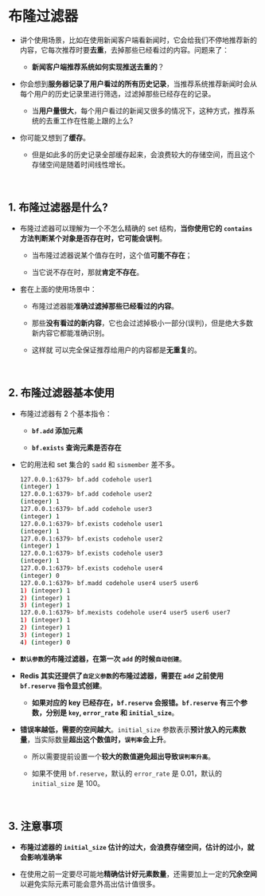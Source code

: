 # **布隆过滤器**

- 讲个使用场景，比如在使用新闻客户端看新闻时，它会给我们不停地推荐新的内容，它每次推荐时要**去重**，去掉那些已经看过的内容。问题来了：
    - **新闻客户端推荐系统如何实现推送去重的**？

- 你会想到**服务器记录了用户看过的所有历史记录**，当推荐系统推荐新闻时会从每个用户的历史记录里进行筛选，过滤掉那些已经存在的记录。
    - 当**用户量很大**，每个用户看过的新闻又很多的情况下，这种方式，推荐系统的去重工作在性能上跟的上么?

- 你可能又想到了**缓存**。
    - 但是如此多的历史记录全部缓存起来，会浪费较大的存储空间，而且这个存储空间是随着时间线性增长。

<br>

## **1. 布隆过滤器是什么?**
- 布隆过滤器可以理解为一个不怎么精确的 set 结构，**当你使用它的 ```contains``` 方法判断某个对象是否存在时，它可能会误判**。
    - 当布隆过滤器说某个值存在时，这个值**可能不存在**；

    - 当它说不存在时，那就**肯定不存在**。

- 套在上面的使用场景中：
    - 布隆过滤器能**准确过滤掉那些已经看过的内容**。

    - 那些**没有看过的新内容**，它也会过滤掉极小一部分(误判)，但是绝大多数新内容它都能准确识别。
    
    - 这样就 可以完全保证推荐给用户的内容都是**无重复**的。

<br>

## **2. 布隆过滤器基本使用**
- 布隆过滤器有 2 个基本指令：
    - **```bf.add``` 添加元素**

    - **```bf.exists``` 查询元素是否存在**
    
- 它的用法和 set 集合的 ```sadd``` 和 ```sismember``` 差不多。
    ```bash
    127.0.0.1:6379> bf.add codehole user1 
    (integer) 1
    127.0.0.1:6379> bf.add codehole user2 
    (integer) 1
    127.0.0.1:6379> bf.add codehole user3 
    (integer) 1
    127.0.0.1:6379> bf.exists codehole user1 
    (integer) 1
    127.0.0.1:6379> bf.exists codehole user2 
    (integer) 1
    127.0.0.1:6379> bf.exists codehole user3 
    (integer) 1
    127.0.0.1:6379> bf.exists codehole user4
    (integer) 0
    127.0.0.1:6379> bf.madd codehole user4 user5 user6
    1) (integer) 1
    2) (integer) 1
    3) (integer) 1
    127.0.0.1:6379> bf.mexists codehole user4 user5 user6 user7 
    1) (integer) 1
    2) (integer) 1
    3) (integer) 1
    4) (integer) 0
    ```

- **```默认参数```的布隆过滤器，在第一次 ```add``` 的时候```自动创建```**。

- **Redis 其实还提供了```自定义参数```的布隆过滤器，需要在 ```add``` 之前使用 ```bf.reserve``` 指令显式创建**。
    - **如果对应的 key 已经存在，```bf.reserve``` 会报错。```bf.reserve``` 有三个参数，分别是 ```key```, ```error_rate``` 和 ```initial_size```**。

- **错误率越低，需要的空间越大**。```initial_size``` 参数表示**预计放入的元素数量**，当实际数量**超出这个数值时，```误判率```会上升**。
    - 所以需要提前设置一个**较大的数值避免超出导致```误判率升高```**。
    
    - 如果不使用 ```bf.reserve```，默认的 ```error_rate``` 是 0.01，默认的 ```initial_size``` 是 100。

<br>

## **3. 注意事项**
- **布隆过滤器的 ```initial_size``` 估计的过大，会浪费存储空间，估计的过小，就会影响准确率**

- 在使用之前一定要尽可能地**精确估计好元素数量**，还需要加上一定的**冗余空间**以避免实际元素可能会意外高出估计值很多。